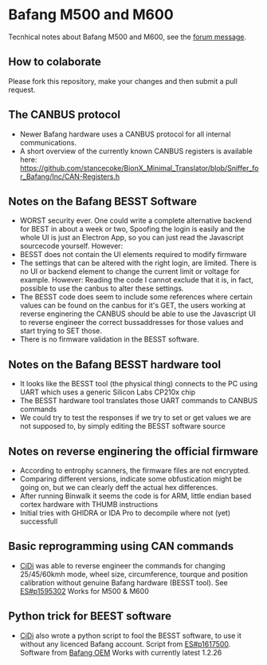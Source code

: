 # Bafang M500 and M600

Tecnhical notes about Bafang M500 and M600, see the [forum message](https://endless-sphere.com/forums/viewtopic.php?f=28&t=100777).

## How to colaborate
Please fork this repository, make your changes and then submit a pull request.

## The CANBUS protocol
- Newer Bafang hardware uses a CANBUS protocol for all internal communications.
- A short overview of the currently known CANBUS registers is available here: https://github.com/stancecoke/BionX_Minimal_Translator/blob/Sniffer_for_Bafang/Inc/CAN-Registers.h

## Notes on the Bafang BESST Software

- WORST security ever.
One could write a complete alternative backend for BEST in about a week or two, Spoofing the login is easily and the whole UI is just an Electron App, so you can just read the Javascript sourcecode yourself. However:
- BESST does not contain the UI elements required to modify firmware
- The settings that can be altered with the right login, are limited. There is no UI or backend element to change the current limit or voltage for example. However: Reading the code I cannot exclude that it is, in fact, possible to use the canbus to alter these settings.
- The BESST code does seem to include some references where certain values can be found on the canbus for it's GET, the users working at reverse enginering the CANBUS should be able to use the Javascript UI to reverse engineer the correct bussaddresses for those values and start trying to SET those.
- There is no firmware validation in the BESST software.


## Notes on the Bafang BESST hardware tool
- It looks like the BESST tool (the physical thing) connects to the PC using UART which uses a generic Silicon Labs CP210x chip
- The BESST hardware tool translates those UART commands to CANBUS commands
- We could try to test the responses if we try to set or get values we are not supposed to, by simply editing the BESST software source

## Notes on reverse enginering the official firmware

- According to entrophy scanners, the firmware files are not encrypted.
- Comparing different versions, indicate some obfustication might be going on, but we can clearly deff the actual hex differences.
- After running Binwalk it seems the code is for ARM, little endian based cortex hardware with THUMB instructions
- Initial tries with GHIDRA or IDA Pro to decompile where not (yet) successfull

## Basic reprogramming using CAN commands

- [CiDi](https://endless-sphere.com/forums/memberlist.php?mode=viewprofile&u=74090) was able to reverse engineer the commands for changing 25/45/60kmh mode, wheel size, circumference, tourque and position calibration without genuine Bafang hardware (BESST tool). See [ES#p1595302](https://endless-sphere.com/forums/viewtopic.php?f=28&t=100777&start=400#p1595302) Works for M500 & M600

## Python trick for BEEST software

- [CiDi](https://endless-sphere.com/forums/memberlist.php?mode=viewprofile&u=74090) also wrote a python script to fool the BESST software, to use it without any licenced Bafang account. Script from [ES#p1617500](https://endless-sphere.com/forums/viewtopic.php?f=28&t=100777&start=500#p1617500). Software from [Bafang OEM](https://bafang-e.com/en/oem-area/service/besst/) Works with currently latest 1.2.26